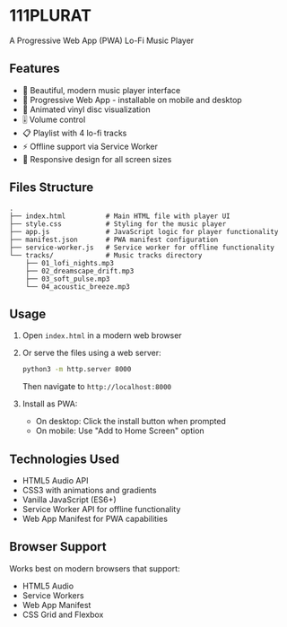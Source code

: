 # 111PLURAT

A Progressive Web App (PWA) Lo-Fi Music Player

## Features

- 🎵 Beautiful, modern music player interface
- 📱 Progressive Web App - installable on mobile and desktop
- 🎨 Animated vinyl disc visualization
- 🎚️ Volume control
- 📋 Playlist with 4 lo-fi tracks
- ⚡ Offline support via Service Worker
- 📱 Responsive design for all screen sizes

## Files Structure

```
.
├── index.html          # Main HTML file with player UI
├── style.css           # Styling for the music player
├── app.js              # JavaScript logic for player functionality
├── manifest.json       # PWA manifest configuration
├── service-worker.js   # Service worker for offline functionality
└── tracks/             # Music tracks directory
    ├── 01_lofi_nights.mp3
    ├── 02_dreamscape_drift.mp3
    ├── 03_soft_pulse.mp3
    └── 04_acoustic_breeze.mp3
```

## Usage

1. Open `index.html` in a modern web browser
2. Or serve the files using a web server:
   ```bash
   python3 -m http.server 8000
   ```
   Then navigate to `http://localhost:8000`

3. Install as PWA:
   - On desktop: Click the install button when prompted
   - On mobile: Use "Add to Home Screen" option

## Technologies Used

- HTML5 Audio API
- CSS3 with animations and gradients
- Vanilla JavaScript (ES6+)
- Service Worker API for offline functionality
- Web App Manifest for PWA capabilities

## Browser Support

Works best on modern browsers that support:
- HTML5 Audio
- Service Workers
- Web App Manifest
- CSS Grid and Flexbox
